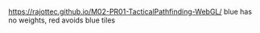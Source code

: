 https://rajottec.github.io/M02-PR01-TacticalPathfinding-WebGL/
blue has no weights, red avoids blue tiles

